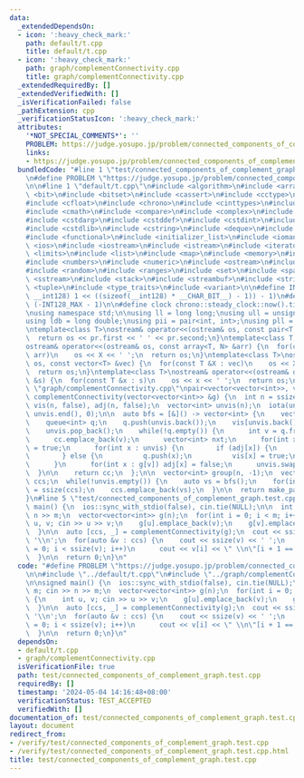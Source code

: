 ```yaml
---
data:
  _extendedDependsOn:
  - icon: ':heavy_check_mark:'
    path: default/t.cpp
    title: default/t.cpp
  - icon: ':heavy_check_mark:'
    path: graph/complementConnectivity.cpp
    title: graph/complementConnectivity.cpp
  _extendedRequiredBy: []
  _extendedVerifiedWith: []
  _isVerificationFailed: false
  _pathExtension: cpp
  _verificationStatusIcon: ':heavy_check_mark:'
  attributes:
    '*NOT_SPECIAL_COMMENTS*': ''
    PROBLEM: https://judge.yosupo.jp/problem/connected_components_of_complement_graph
    links:
    - https://judge.yosupo.jp/problem/connected_components_of_complement_graph
  bundledCode: "#line 1 \"test/connected_components_of_complement_graph.test.cpp\"\
    \n#define PROBLEM \"https://judge.yosupo.jp/problem/connected_components_of_complement_graph\"\
    \n\n#line 1 \"default/t.cpp\"\n#include <algorithm>\n#include <array>\n#include\
    \ <bit>\n#include <bitset>\n#include <cassert>\n#include <cctype>\n#include <cfenv>\n\
    #include <cfloat>\n#include <chrono>\n#include <cinttypes>\n#include <climits>\n\
    #include <cmath>\n#include <compare>\n#include <complex>\n#include <concepts>\n\
    #include <cstdarg>\n#include <cstddef>\n#include <cstdint>\n#include <cstdio>\n\
    #include <cstdlib>\n#include <cstring>\n#include <deque>\n#include <fstream>\n\
    #include <functional>\n#include <initializer_list>\n#include <iomanip>\n#include\
    \ <ios>\n#include <iostream>\n#include <istream>\n#include <iterator>\n#include\
    \ <limits>\n#include <list>\n#include <map>\n#include <memory>\n#include <new>\n\
    #include <numbers>\n#include <numeric>\n#include <ostream>\n#include <queue>\n\
    #include <random>\n#include <ranges>\n#include <set>\n#include <span>\n#include\
    \ <sstream>\n#include <stack>\n#include <streambuf>\n#include <string>\n#include\
    \ <tuple>\n#include <type_traits>\n#include <variant>\n\n#define INT128_MAX (__int128)(((unsigned\
    \ __int128) 1 << ((sizeof(__int128) * __CHAR_BIT__) - 1)) - 1)\n#define INT128_MIN\
    \ (-INT128_MAX - 1)\n\n#define clock chrono::steady_clock::now().time_since_epoch().count()\n\
    \nusing namespace std;\n\nusing ll = long long;\nusing ull = unsigned long long;\n\
    using ldb = long double;\nusing pii = pair<int, int>;\nusing pll = pair<ll, ll>;\n\
    \ntemplate<class T>\nostream& operator<<(ostream& os, const pair<T, T> pr) {\n\
    \  return os << pr.first << ' ' << pr.second;\n}\ntemplate<class T, size_t N>\n\
    ostream& operator<<(ostream& os, const array<T, N> &arr) {\n  for(const T &X :\
    \ arr)\n    os << X << ' ';\n  return os;\n}\ntemplate<class T>\nostream& operator<<(ostream&\
    \ os, const vector<T> &vec) {\n  for(const T &X : vec)\n    os << X << ' ';\n\
    \  return os;\n}\ntemplate<class T>\nostream& operator<<(ostream& os, const set<T>\
    \ &s) {\n  for(const T &x : s)\n    os << x << ' ';\n  return os;\n}\n#line 1\
    \ \"graph/complementConnectivity.cpp\"\npair<vector<vector<int>>, vector<int>>\
    \ complementConnectivity(vector<vector<int>> &g) {\n  int n = ssize(g);\n  vector<bool>\
    \ vis(n, false), adj(n, false);\n  vector<int> unvis(n);\n  iota(unvis.begin(),\
    \ unvis.end(), 0);\n\n  auto bfs = [&]() -> vector<int> {\n    vector<int> cc;\n\
    \    queue<int> q;\n    q.push(unvis.back());\n    vis[unvis.back()] = true;\n\
    \    unvis.pop_back();\n    while(!q.empty()) {\n      int v = q.front(); q.pop();\n\
    \      cc.emplace_back(v);\n      vector<int> nxt;\n      for(int x : g[v]) adj[x]\
    \ = true;\n      for(int x : unvis) {\n        if (adj[x]) {\n          nxt.emplace_back(x);\n\
    \        } else {\n          q.push(x);\n          vis[x] = true;\n        }\n\
    \      }\n      for(int x : g[v]) adj[x] = false;\n      unvis.swap(nxt);\n  \
    \  }\n\n    return cc;\n  };\n\n  vector<int> group(n, -1);\n  vector<vector<int>>\
    \ ccs;\n  while(!unvis.empty()) {\n    auto vs = bfs();\n    for(int x : vs) group[x]\
    \ = ssize(ccs);\n    ccs.emplace_back(vs);\n  }\n\n  return make_pair(ccs, group);\n\
    }\n#line 5 \"test/connected_components_of_complement_graph.test.cpp\"\n\nsigned\
    \ main() {\n  ios::sync_with_stdio(false), cin.tie(NULL);\n\n  int n, m; cin >>\
    \ n >> m;\n  vector<vector<int>> g(n);\n  for(int i = 0; i < m; i++) {\n    int\
    \ u, v; cin >> u >> v;\n    g[u].emplace_back(v);\n    g[v].emplace_back(u);\n\
    \  }\n\n  auto [ccs, _] = complementConnectivity(g);\n  cout << ssize(ccs) <<\
    \ '\\n';\n  for(auto &v : ccs) {\n    cout << ssize(v) << ' ';\n    for(int i\
    \ = 0; i < ssize(v); i++)\n      cout << v[i] << \" \\n\"[i + 1 == ssize(v)];\n\
    \  }\n\n  return 0;\n}\n"
  code: "#define PROBLEM \"https://judge.yosupo.jp/problem/connected_components_of_complement_graph\"\
    \n\n#include \"../default/t.cpp\"\n#include \"../graph/complementConnectivity.cpp\"\
    \n\nsigned main() {\n  ios::sync_with_stdio(false), cin.tie(NULL);\n\n  int n,\
    \ m; cin >> n >> m;\n  vector<vector<int>> g(n);\n  for(int i = 0; i < m; i++)\
    \ {\n    int u, v; cin >> u >> v;\n    g[u].emplace_back(v);\n    g[v].emplace_back(u);\n\
    \  }\n\n  auto [ccs, _] = complementConnectivity(g);\n  cout << ssize(ccs) <<\
    \ '\\n';\n  for(auto &v : ccs) {\n    cout << ssize(v) << ' ';\n    for(int i\
    \ = 0; i < ssize(v); i++)\n      cout << v[i] << \" \\n\"[i + 1 == ssize(v)];\n\
    \  }\n\n  return 0;\n}\n"
  dependsOn:
  - default/t.cpp
  - graph/complementConnectivity.cpp
  isVerificationFile: true
  path: test/connected_components_of_complement_graph.test.cpp
  requiredBy: []
  timestamp: '2024-05-04 14:16:48+08:00'
  verificationStatus: TEST_ACCEPTED
  verifiedWith: []
documentation_of: test/connected_components_of_complement_graph.test.cpp
layout: document
redirect_from:
- /verify/test/connected_components_of_complement_graph.test.cpp
- /verify/test/connected_components_of_complement_graph.test.cpp.html
title: test/connected_components_of_complement_graph.test.cpp
---
```

